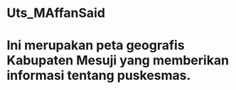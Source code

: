# Uts_MAffanSaid
# Ini merupakan peta geografis Kabupaten Mesuji yang memberikan informasi tentang puskesmas.
